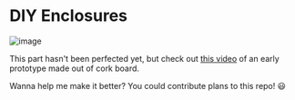 # DIY Enclosures

![image](https://github.com/user-attachments/assets/70a123ce-8091-4eac-a938-ba131870ec43)

This part hasn't been perfected yet, but check out [this video](https://imgur.com/a/P9Ttagf) of an early prototype made out of cork board. 

Wanna help me make it better? You could contribute plans to this repo! 😃
